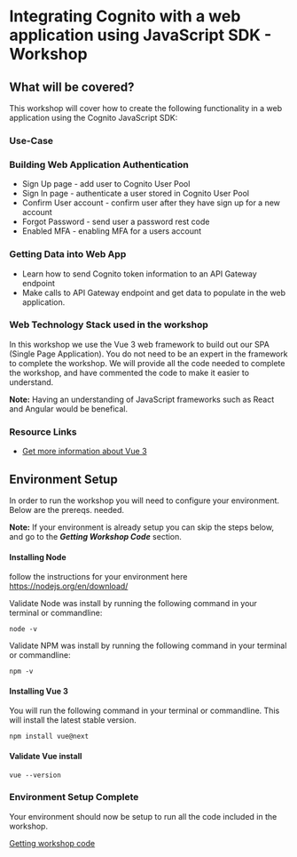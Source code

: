# Integrating Cognito with a web application using JavaScript SDK - Workshop

## What will be covered?

This workshop will cover how to create the following functionality in a web application using the Cognito JavaScript SDK:

### Use-Case

### Building Web Application Authentication

- Sign Up page - add user to Cognito User Pool
- Sign In page - authenticate a user stored in Cognito User Pool
- Confirm User account - confirm user after they have sign up for a new account
- Forgot Password - send user a password rest code
- Enabled MFA - enabling MFA for a users account

### Getting Data into Web App

- Learn how to send Cognito token information to an API Gateway endpoint
- Make calls to API Gateway endpoint and get data to populate in the web application.

### Web Technology Stack used in the workshop

In this workshop we use the Vue 3 web framework to build out our SPA (Single Page Application). You do not need to be an expert in the framework to complete the workshop. We will provide all the code needed to complete the workshop, and have commented the code to make it easier to understand.

**Note:** Having an understanding of JavaScript frameworks such as React and Angular would be benefical.

### Resource Links

- [Get more information about Vue 3](https://v3.vuejs.org/)

## Environment Setup

In order to run the workshop you will need to configure your environment. Below are the prereqs. needed.

**Note:** If your environment is already setup you can skip the steps below, and go to the **_Getting Workshop Code_** section.

#### **Installing Node**

follow the instructions for your environment here https://nodejs.org/en/download/

Validate Node was install by running the following command in your terminal or commandline:

```
node -v
```

Validate NPM was install by running the following command in your terminal or commandline:

```
npm -v
```

#### **Installing Vue 3**

You will run the following command in your terminal or commandline. This will install the latest stable version.

```
npm install vue@next
```

#### Validate Vue install

```
vue --version
```

### Environment Setup Complete

Your environment should now be setup to run all the code included in the workshop.

[Getting workshop code](docs/2-GettingCode.md)
